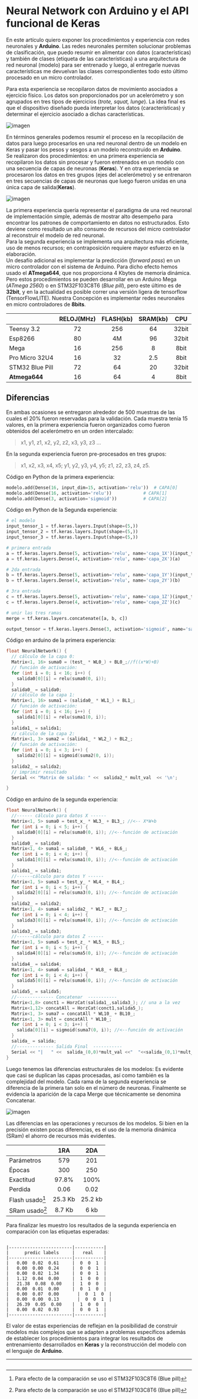 # Neural Network con Arduino y el API  funcional de Keras  
En este artículo quiero exponer los procedimientos y experiencia con redes neuronales y __Arduino__. Las redes neuronales permiten solucionar problemas de clasificación, que puedo resumir en alimentar con datos (características) y también de clases (etiqueta de las características) a una arquitectura de red neuronal (modelo) para ser entrenado y  luego, al entregarle nuevas características me devuelvan las clases correspondientes todo esto último procesado en un micro controlador.   

Para esta experiencia se recopilaron datos de movimiento asociados a ejercicio físico. Los datos son proporcionados por un acelerómetro  y son agrupados en tres tipos de ejercicios (*trote, squat, lunge*). La idea final es que el dispositivo diseñado pueda interpretar los datos (características) y determinar el ejercicio asociado a dichas características.  

![imagen](image1.PNG)  

En términos generales podemos resumir el proceso en la recopilación de datos  para luego procesarlos en una red neuronal dentro de un modelo en Keras y pasar los pesos y sesgos a un modelo reconstruido en __Arduino__.  
Se realizaron dos procedimientos: en una primera experiencia se recopilaron los datos sin procesar y fueron entrenados en un modelo con una secuencia de capas de neuronas (__Keras__). Y en otra experiencia se procesaron  los datos en tres grupos (ejes del acelerómetro) y se entrenaron en tres secuencias de capas de neuronas que luego fueron unidas en una única capa de salida(__Keras__).

![imagen](image2.PNG)  

La primera experiencia quería representar el paradigma de una red neuronal de implementación simple, además de mostrar alto desempeño para encontrar los patrones de comportamiento en datos no estructurados. Esto deviene como resultado un alto consumo de recursos del micro controlador al reconstruir el modelo de red neuronal.  
Para la segunda experiencia se implementa una arquitectura más eficiente, uso de menos recursos; en contraposición requiere mayor esfuerzo en la elaboración.  
Un desafío adicional es implementar la predicción (*forward pass*)  en un micro controlador con el sistema de Arduino. Para dicho efecto hemos usado el __ATmega644__, que nos proporciona 4 Kbytes  de memoria dinámica. Pero estos procedimientos se pueden desarrollar en un Arduino Mega (_ATmega 2560_)  o en STM32F103C8T6 (_Blue pill_), pero este último es de __32bit__, y  en la actualidad es posible correr una versión ligera de tensorflow (TensorFlowLITE). Nuestra Concepción  es implementar redes neuronales en micro controladores de __8bits__.    

|                  | RELOJ(MHz)| FLASH(kb)|SRAM(kb)|CPU     |
| :--------------- | :-------: | :-------:|:------:|:------:|
| Teensy 3.2       | 72        | 256      |64      |32bit   |
| Esp8266          | 80        | 4M       |96      |32bit   |
| Mega             | 16        | 256      |8       |8bit    |
| Pro Micro 32U4   | 16        | 32       |2.5     |8bit    |
| STM32 Blue Pill  | 72        | 64       |20      |32bit   |
| __Atmega644__    | 16        | 64       |4       |8bit    | 


## Diferencias
En ambas ocasiones se entregaron alrededor de 500 muestras de las cuales el 20% fueron reservadas para la validación. Cada muestra tenía 15 valores, en la primera experiencia fueron organizados como fueron obtenidos del acelerómetro en un orden intercalado:  
> x1, y1, z1, x2, y2, z2, x3, y3, z3 …   

En la segunda experiencia fueron pre-procesados en tres grupos:   
> x1, x2, x3, x4, x5;  y1, y2, y3, y4, y5;  z1, z2, z3, z4, z5.  

Código en Python de la primera experiencia:  

```python
modelo.add(Dense(16, input_dim=15, activation='relu'))	# CAPA[0]
modelo.add(Dense(16, activation='relu'))    		# CAPA[1]
modelo.add(Dense(3, activation='sigmoid'))	        # CAPA[2]
```   

Código en Python de la Segunda experiencia:  
```python 
# el modelo
input_tensor_1 = tf.keras.layers.Input(shape=(5,))
input_tensor_2 = tf.keras.layers.Input(shape=(5,))
input_tensor_3 = tf.keras.layers.Input(shape=(5,))

# primera entrada
a = tf.keras.layers.Dense(5, activation='relu', name='capa_1X')(input_tensor_1)
a = tf.keras.layers.Dense(4, activation='relu', name='capa_2X')(a)

# 2da entrada
b = tf.keras.layers.Dense(5, activation='relu', name='capa_1Y')(input_tensor_2)
b = tf.keras.layers.Dense(4, activation='relu', name='capa_2Y')(b)

# 3ra entrada
c = tf.keras.layers.Dense(5, activation='relu', name='capa_1Z')(input_tensor_3)
c = tf.keras.layers.Dense(4, activation='relu', name='capa_2Z')(c)

# unir las tres ramas
merge = tf.keras.layers.concatenate([a, b, c])

output_tensor = tf.keras.layers.Dense(3, activation='sigmoid', name='salida')(merge)

```  

Código en arduino de la  primera experiencia:

``` c
float NeuralNetwork() {
  // cálculo de la capa 0:
  Matrix<1, 16> suma0 = (test_ * WL0_) + BL0_;//f((x*W)+B)
  // función de activación:
  for (int i = 0; i < 16; i++) {
    salida0[0][i] = relu(suma0(0, i));
  }
  salida0_ = salida0;
  // cálculo de la capa 1:
  Matrix<1, 16> suma1 = (salida0_ * WL1_) + BL1_;
  // función de activación:
  for (int i = 0; i < 16; i++) {
    salida1[0][i] = relu(suma1(0, i));
  }
  salida1_ = salida1;
  // cálculo de la capa 2:
  Matrix<1, 3> suma2 = (salida1_ * WL2_) + BL2_;
  // función de activación:
  for (int i = 0; i < 3; i++) {
    salida2[0][i] = sigmoid(suma2(0, i));
  }
  salida2_ = salida2;
  // imprimir resultado
  Serial << "Matrix de salida: " <<  salida2_* mult_val  << '\n';

}
```

Código en arduino de la  segunda experiencia:  


``` c
float NeuralNetwork() { 
  //------ cálculo para datos X ------
  Matrix<1, 5> suma0 = test_x_ * WL3_ + BL3_; //<-- X*W+b
  for (int i = 0; i < 5; i++) {
    salida0[0][i] = relu(suma0(0, i)); //<--función de activación
  }
  salida0_ = salida0;
  Matrix<1, 4> suma1 = salida0_ * WL6_ + BL6_;
  for (int i = 0; i < 4; i++) {
    salida1[0][i] = relu(suma1(0, i)); //<--función de activación
  }
  salida1_ = salida1;
  //------cálculo para datos Y ------
  Matrix<1, 5> suma3 = test_y_ * WL4_ + BL4_;
  for (int i = 0; i < 5; i++) {
    salida2[0][i] = relu(suma3(0, i)); //<--función de activación
  }
  salida2_ = salida2;
  Matrix<1, 4> suma4 = salida2_ * WL7_ + BL7_;
  for (int i = 0; i < 4; i++) {
    salida3[0][i] = relu(suma4(0, i)); //<--función de activación
  }
  salida3_ = salida3;
  //------cálculo para datos Z ------
  Matrix<1, 5> suma5 = test_z_ * WL5_ + BL5_;
  for (int i = 0; i < 5; i++) {
    salida4[0][i] = relu(suma5(0, i)); //<--función de activación
  }
  salida4_ = salida4;
  Matrix<1, 4> suma6 = salida4_ * WL8_ + BL8_;
  for (int i = 0; i < 4; i++) {
    salida5[0][i] = relu(suma6(0, i)); //<--función de activación
  }
  salida5_ = salida5;  
  //-------------- Concatenar  -----------
  Matrix<1,8> conct1 = HorzCat(salida1_,salida3_); // una a la vez
  Matrix<1,12> concatAll = HorzCat(conct1,salida5_);
  Matrix<1, 3> suma7 = concatAll * WL10_ + BL10_;
  Matrix<1, 3> mult = concatAll * WL10_;
  for (int i = 0; i < 3; i++) {
    salida[0][i] = sigmoid(suma7(0, i)); //<--función de activación
  }
  salida_ = salida;
  //-------------- Salida Final  -----------
  Serial << "|   " <<  salida_(0,0)*mult_val <<"  "<<salida_(0,1)*mult_val <<"  "<< salida_(0,2)*mult_val ;  
}
```


Luego tenemos las diferencias estructurales de los modelos: Es evidente que casi se duplican las capas procesadas, así como también es la complejidad del modelo. Cada rama de la segunda experiencia  se diferencia de la primera tan solo en el número de neuronas. Finalmente se evidencia la aparición de la capa Merge que técnicamente se denomina Concatenar.  

![imagen](image3.PNG)  

Las diferencias en las operaciones y recursos de los modelos. Si bien en la precisión existen pocas diferencias, es el uso de la memoria dinámica (SRam) el ahorro de recursos más evidentes.

|                  | 1RA       | 2DA      |
| :--------------- | :-------: | :-------:|
| Parámetros       | 579       | 201      |
| Épocas           | 300       | 250      |
| Exactitud        | 97.8%     | 100%     |
| Perdida          | 0.06      | 0.02     |
| Flash usado[^1]  | 25.3 Kb   | 25.2 kb  |
| SRam usado[^1]   | 8.7 Kb    | 6 kb     | 



Para finalizar les muestro los resultados de la segunda experiencia en comparación con las etiquetas esperadas:

``` text 

|------------------------|-----------|
|      predic labels     |   real    |
|------------------------|-----------|
|   0.00  0.02  0.61     |  0  0  1  |
|   0.00  0.00  0.24     |  0  0  1  |
|   0.00  0.02  1.34     |  0  0  1  |
|   1.12  0.04  0.00     |  1  0  0  |
|   21.38  0.08  0.00    |  1  0  0  |
|   0.00  0.01  0.00     |  0  1  0  |
|   0.00  0.07  0.00 	   |  0  1  0  |
|   0.00  0.00  0.13 	   |  0  0  1  |
|   26.39  0.05  0.00    |  1  0  0  |
|   0.00  0.02  0.93     |  0  0  1  |
|------------------------|-----------|

```  

El valor de estas experiencias de reflejan en la posibilidad de construir modelos más complejos que se adapten  a problemas específicos además de establecer los procedimientos para integrar los resultados de entrenamiento desarrollados en __Keras__ y  la reconstrucción del modelo con el lenguaje de __Arduino__.  

***
[^1]: Para efecto de la comparación se uso el STM32F103C8T6 (Blue pill) 



```python

```
